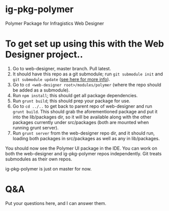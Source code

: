 ig-pkg-polymer
==============

Polymer Package for Infragistics Web Designer

# To get set up using this with the Web Designer project..

1. Go to web-designer, master branch. Pull latest.
2. It should have this repo as a git submodule; run `git submodule init` and `git submodule update` ([see here for more info](http://joncairns.com/2011/10/how-to-use-git-submodules/#cloning)).
3. Go to `cd <web-designer root>/modules/polymer` (where the repo should be added as a submodule).
4. Run `npm install`; this should get all package dependencies.
5. Run `grunt build`; this should prep your package for use.
6. Go to `cd ../..` to get back to parent repo of web-designer and run `grunt build`.  This should grab the aforementioned package and put it into the lib/packages dir, so it will be available along with the other packages currently under src/packages (both are mounted when running grunt server).
7. Run `grunt server` from the web-designer repo dir, and it should run, loading both packages in src/packages as well as any in lib/packages.  

You should now see the Polymer UI package in the IDE. You can work on both the web-designer and ig-pkg-polymer repos independently. Git treats submodules as their own repos. 

ig-pkg-polymer is just on master for now. 

# Q&A
Put your questions here, and I can answer them.
